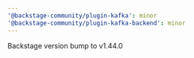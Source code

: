 ```yaml
---
'@backstage-community/plugin-kafka': minor
'@backstage-community/plugin-kafka-backend': minor
---
```


Backstage version bump to v1.44.0
